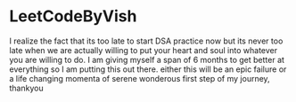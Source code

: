 # LeetCodeByVish


I realize the fact that its too late to start DSA practice now but its never too late when we are actually willing to put your heart and soul into whatever you are willing to do. I am giving myself a span of 6 months to get better at everything so I am putting this out there. either this will be an epic failure or a life changing momenta of serene wonderous first step of my journey, thankyou 
